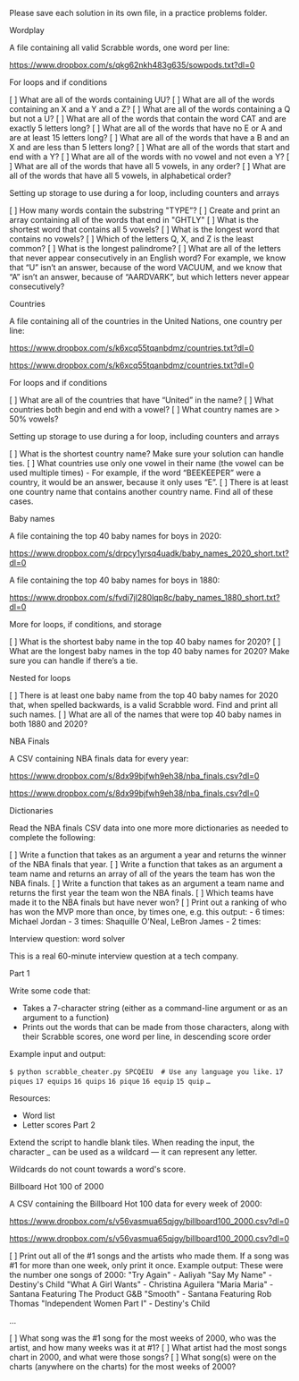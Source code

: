 Please save each solution in its own file, in a practice problems folder.

Wordplay

A file containing all valid Scrabble words, one word per line:

https://www.dropbox.com/s/qkg62nkh483g635/sowpods.txt?dl=0


For loops and if conditions

[ ] What are all of the words containing UU?
[ ] What are all of the words containing an X and a Y and a Z?
[ ] What are all of the words containing a Q but not a U?
[ ] What are all of the words that contain the word CAT and are exactly 5 letters long?
[ ] What are all of the words that have no E or A and are at least 15 letters long?
[ ] What are all of the words that have a B and an X and are less than 5 letters long?
[ ] What are all of the words that start and end with a Y?
[ ] What are all of the words with no vowel and not even a Y?
[ ] What are all of the words that have all 5 vowels, in any order?
[ ] What are all of the words that have all 5 vowels, in alphabetical order?

Setting up storage to use during a for loop, including counters and arrays

[ ] How many words contain the substring "TYPE”?
[ ] Create and print an array containing all of the words that end in "GHTLY"
[ ] What is the shortest word that contains all 5 vowels?
[ ] What is the longest word that contains no vowels?
[ ] Which of the letters Q, X, and Z is the least common?
[ ] What is the longest palindrome?
[ ] What are all of the letters that never appear consecutively in an English word? For example, we know that “U” isn’t an answer, because of the word VACUUM, and we know that “A” isn’t an answer, because of “AARDVARK”, but which letters never appear consecutively?


Countries

A file containing all of the countries in the United Nations, one country per line:

https://www.dropbox.com/s/k6xcq55tqanbdmz/countries.txt?dl=0


https://www.dropbox.com/s/k6xcq55tqanbdmz/countries.txt?dl=0

For loops and if conditions

[ ] What are all of the countries that have “United” in the name?
[ ] What countries both begin and end with a vowel?
[ ] What country names are > 50% vowels?

Setting up storage to use during a for loop, including counters and arrays

[ ] What is the shortest country name? Make sure your solution can handle ties.
[ ] What countries use only one vowel in their name (the vowel can be used multiple times)
    - For example, if the word “BEEKEEPER” were a country, it would be an answer, because it only uses “E”.
[ ] There is at least one country name that contains another country name. Find all of these cases.


Baby names

A file containing the top 40 baby names for boys in 2020:

https://www.dropbox.com/s/drpcy1yrsq4uadk/baby_names_2020_short.txt?dl=0


A file containing the top 40 baby names for boys in 1880:

https://www.dropbox.com/s/fvdi7jl280lqp8c/baby_names_1880_short.txt?dl=0


More for loops, if conditions, and storage

[ ] What is the shortest baby name in the top 40 baby names for 2020?
[ ] What are the longest baby names in the top 40 baby names for 2020? Make sure you can handle if there’s a tie.

Nested for loops

[ ] There is at least one baby name from the top 40 baby names for 2020 that, when spelled backwards, is a valid Scrabble word. Find and print all such names.
[ ] What are all of the names that were top 40 baby names in both 1880 and 2020?


NBA Finals

A CSV containing NBA finals data for every year:

https://www.dropbox.com/s/8dx99bjfwh9eh38/nba_finals.csv?dl=0


https://www.dropbox.com/s/8dx99bjfwh9eh38/nba_finals.csv?dl=0

Dictionaries

Read the NBA finals CSV data into one more more dictionaries as needed to complete the following:


[ ] Write a function that takes as an argument a year and returns the winner of the NBA finals that year.
[ ] Write a function that takes as an argument a team name and returns an array of all of the years the team has won the NBA finals.
[ ] Write a function that takes as an argument a team name and returns the first year the team won the NBA finals.
[ ] Which teams have made it to the NBA finals but have never won?
[ ] Print out a ranking of who has won the MVP more than once, by times one, e.g. this output:
    - 6 times: Michael Jordan
    - 3 times: Shaquille O'Neal, LeBron James
    - 2 times: <etc>


Interview question: word solver

This is a real 60-minute interview question at a tech company.

Part 1

Write some code that:

- Takes a 7-character string (either as a command-line argument or as an argument to a function)
- Prints out the words that can be made from those characters, along with their Scrabble scores, one word per line, in descending score order

Example input and output:

`$ python scrabble_cheater.py SPCQEIU  # Use any language you like.`
`17 piques`
`17 equips`
`16 quips`
`16 pique`
`16 equip`
`15 quip`
`…`

Resources:

- Word list
- Letter scores
Part 2

Extend the script to handle blank tiles. When reading the input, the character _ can be used as a wildcard — it can represent any letter.

Wildcards do not count towards a word's score.

Billboard Hot 100 of 2000

A CSV containing the Billboard Hot 100 data for every week of 2000:

https://www.dropbox.com/s/v56vasmua65qjgy/billboard100_2000.csv?dl=0


https://www.dropbox.com/s/v56vasmua65qjgy/billboard100_2000.csv?dl=0


[ ] Print out all of the #1 songs and the artists who made them. If a song was #1 for more than one week, only print it once. Example output:
    These were the number one songs of 2000:
    "Try Again" - Aaliyah
    "Say My Name" - Destiny's Child
    "What A Girl Wants" - Christina Aguilera
    "Maria Maria" - Santana Featuring The Product G&B
    "Smooth" - Santana Featuring Rob Thomas
    "Independent Women Part I" - Destiny's Child

…

[ ] What song was the #1 song for the most weeks of 2000, who was the artist, and how many weeks was it at #1?
[ ] What artist had the most songs chart in 2000, and what were those songs?
[ ] What song(s) were on the charts (anywhere on the charts) for the most weeks of 2000?